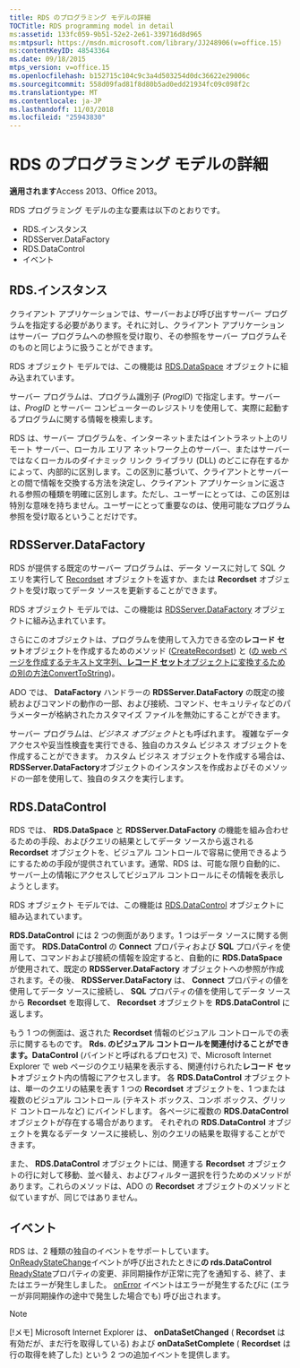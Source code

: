 ```yaml
---
title: RDS のプログラミング モデルの詳細
TOCTitle: RDS programming model in detail
ms:assetid: 133fc059-9b51-52e2-2e61-339716d8d965
ms:mtpsurl: https://msdn.microsoft.com/library/JJ248906(v=office.15)
ms:contentKeyID: 48543364
ms.date: 09/18/2015
mtps_version: v=office.15
ms.openlocfilehash: b152715c104c9c3a4d503254d0dc36622e29006c
ms.sourcegitcommit: 558d09fad81f8d80b5ad0edd21934fc09c098f2c
ms.translationtype: MT
ms.contentlocale: ja-JP
ms.lasthandoff: 11/03/2018
ms.locfileid: "25943830"
---
```

# <a name="rds-programming-model-in-detail"></a>RDS のプログラミング モデルの詳細

**適用されます**Access 2013、Office 2013。

RDS プログラミング モデルの主な要素は以下のとおりです。

- RDS.インスタンス
- RDSServer.DataFactory
- RDS.DataControl
- イベント

## <a name="rdsdataspace"></a>RDS.インスタンス

クライアント アプリケーションでは、サーバーおよび呼び出すサーバー プログラムを指定する必要があります。それに対し、クライアント アプリケーションはサーバー プログラムへの参照を受け取り、その参照をサーバー プログラムそのものと同じように扱うことができます。

RDS オブジェクト モデルでは、この機能は [RDS.DataSpace](dataspace-object-rds.md) オブジェクトに組み込まれています。

サーバー プログラムは、プログラム識別子 (*ProgID*) で指定します。サーバーは、*ProgID* とサーバー コンピューターのレジストリを使用して、実際に起動するプログラムに関する情報を検索します。

RDS は、サーバー プログラムを、インターネットまたはイントラネット上のリモート サーバー、ローカル エリア ネットワーク上のサーバー、またはサーバーではなくローカルのダイナミック リンク ライブラリ (DLL) のどこに存在するかによって、内部的に区別します。この区別に基づいて、クライアントとサーバーとの間で情報を交換する方法を決定し、クライアント アプリケーションに返される参照の種類を明確に区別します。ただし、ユーザーにとっては、この区別は特別な意味を持ちません。ユーザーにとって重要なのは、使用可能なプログラム参照を受け取るということだけです。

## <a name="rdsserverdatafactory"></a>RDSServer.DataFactory

RDS が提供する既定のサーバー プログラムは、データ ソースに対して SQL クエリを実行して [Recordset](recordset-object-ado.md) オブジェクトを返すか、または **Recordset** オブジェクトを受け取ってデータ ソースを更新することができます。

RDS オブジェクト モデルでは、この機能は [RDSServer.DataFactory](datafactory-object-rdsserver.md) オブジェクトに組み込まれています。

さらにこのオブジェクトは、プログラムを使用して入力できる空の**レコード セット**オブジェクトを作成するためのメソッド ([CreateRecordset](createrecordset-method-rds.md)) と ([の web ページを作成するテキスト文字列、**レコード セット**オブジェクトに変換するための別の方法ConvertToString](converttostring-method-rds.md))。

ADO では、 **DataFactory** ハンドラーの **RDSServer.DataFactory** の既定の接続およびコマンドの動作の一部、および接続、コマンド、セキュリティなどのパラメーターが格納されたカスタマイズ ファイルを無効にすることができます。

サーバー プログラムは、*ビジネス オブジェクト*とも呼ばれます。 複雑なデータ アクセスや妥当性検査を実行できる、独自のカスタム ビジネス オブジェクトを作成することができます。 カスタム ビジネス オブジェクトを作成する場合は、 **RDSServer.DataFactory**オブジェクトのインスタンスを作成およびそのメソッドの一部を使用して、独自のタスクを実行します。

## <a name="rdsdatacontrol"></a>RDS.DataControl

RDS では、 **RDS.DataSpace** と **RDSServer.DataFactory** の機能を組み合わせるための手段、およびクエリの結果としてデータ ソースから返される **Recordset** オブジェクトを、ビジュアル コントロールで容易に使用できるようにするための手段が提供されています。通常、RDS は、可能な限り自動的に、サーバー上の情報にアクセスしてビジュアル コントロールにその情報を表示しようとします。

RDS オブジェクト モデルでは、この機能は [RDS.DataControl](datacontrol-object-rds.md) オブジェクトに組み込まれています。

**RDS.DataControl** には 2 つの側面があります。1 つはデータ ソースに関する側面です。 **RDS.DataControl** の **Connect** プロパティおよび **SQL** プロパティを使用して、コマンドおよび接続の情報を設定すると、自動的に **RDS.DataSpace** が使用されて、既定の **RDSServer.DataFactory** オブジェクトへの参照が作成されます。その後、 **RDSServer.DataFactory** は、 **Connect** プロパティの値を使用してデータ ソースに接続し、 **SQL** プロパティの値を使用してデータ ソースから **Recordset** を取得して、 **Recordset** オブジェクトを **RDS.DataControl** に返します。

もう 1 つの側面は、返された **Recordset** 情報のビジュアル コントロールでの表示に関するものです。 **Rds. のビジュアル コントロールを関連付けることができます。DataControl** (バインドと呼ばれるプロセス) で、Microsoft Internet Explorer で web ページのクエリ結果を表示する、関連付けられた**レコード セット**オブジェクト内の情報にアクセスします。 各 **RDS.DataControl** オブジェクトは、単一のクエリの結果を表す 1 つの **Recordset** オブジェクトを、1 つまたは複数のビジュアル コントロール (テキスト ボックス、コンボ ボックス、グリッド コントロールなど) にバインドします。 各ページに複数の **RDS.DataControl** オブジェクトが存在する場合があります。 それぞれの **RDS.DataControl** オブジェクトを異なるデータ ソースに接続し、別のクエリの結果を取得することができます。

また、 **RDS.DataControl** オブジェクトには、関連する **Recordset** オブジェクトの行に対して移動、並べ替え、およびフィルター選択を行うためのメソッドがあります。これらのメソッドは、ADO の **Recordset** オブジェクトのメソッドと似ていますが、同じではありません。

## <a name="events"></a>イベント

RDS は、2 種類の独自のイベントをサポートしています。 [OnReadyStateChange](onreadystatechange-event-rds.md)イベントが呼び出されたときに**の rds.DataControl** [ReadyState](readystate-property-rds.md)プロパティの変更、非同期操作が正常に完了を通知する、終了、またはエラーが発生しました。 [onError](onerror-event-rds.md) イベントはエラーが発生するたびに (エラーが非同期操作の途中で発生した場合でも) 呼び出されます。


> [!NOTE]
> <P>[!メモ] Microsoft Internet Explorer は、 <STRONG>onDataSetChanged</STRONG> ( <STRONG>Recordset</STRONG> は有効だが、まだ行を取得している) および <STRONG>onDataSetComplete</STRONG> ( <STRONG>Recordset</STRONG> は行の取得を終了した) という 2 つの追加イベントを提供します。</P>


